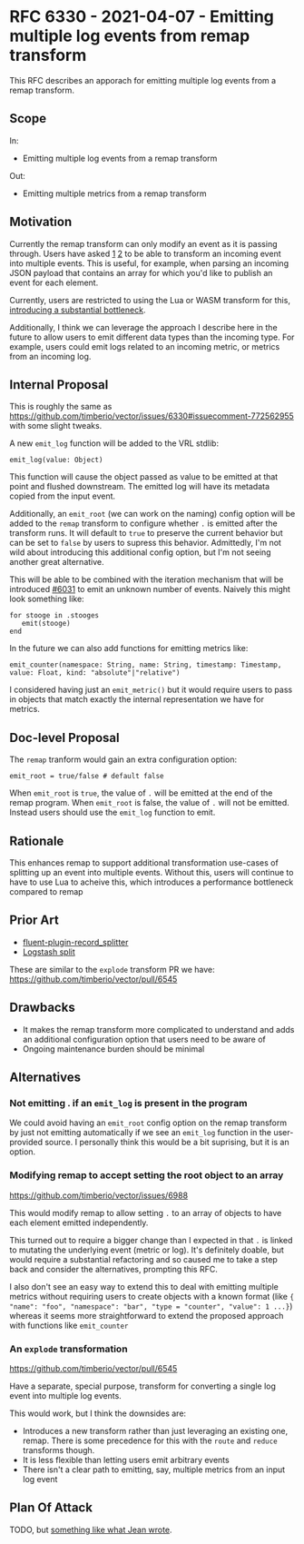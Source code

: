 # RFC 6330 - 2021-04-07 - Emitting multiple log events from remap transform

This RFC describes an apporach for emitting multiple log events from a remap transform.

## Scope

In:

- Emitting multiple log events from a remap transform

Out:

- Emitting multiple metrics from a remap transform

## Motivation

Currently the remap transform can only modify an event as it is passing through. Users have asked [1][] [2][] to be able to transform an incoming event into multiple events. This is useful, for example, when parsing an incoming JSON payload that contains an array for which you'd like to publish an event for each element.

Currently, users are restricted to using the Lua or WASM transform for this, [introducing a substantial bottleneck](https://user-images.githubusercontent.com/316880/105531520-d3643200-5cbf-11eb-8b35-fe1c99e5c254.png).

Additionally, I think we can leverage the approach I describe here in the future to allow users to emit different data types than the incoming type. For example, users could emit logs related to an incoming metric, or metrics from an incoming log.

## Internal Proposal

This is roughly the same as https://github.com/timberio/vector/issues/6330#issuecomment-772562955 with some slight tweaks.

A new `emit_log` function will be added to the VRL stdlib:

```text
emit_log(value: Object)
```

This function will cause the object passed as value to be emitted at that point and flushed downstream. The emitted log will have its metadata copied from the input event.

Additionally, an `emit_root` (we can work on the naming) config option will be added to the `remap` transform to configure whether `.` is emitted after the transform runs. It will default to `true` to preserve the current behavior but can be set to `false` by users to supress this behavior. Admittedly, I'm not wild about introducing this additional config option, but I'm not seeing another great alternative.

This will be able to be combined with the iteration mechanism that will be introduced [#6031](https://github.com/timberio/vector/issues/6031) to emit an unknown number of events. Naively this might look something like:

```text
for stooge in .stooges
   emit(stooge)
end
```

In the future we can also add functions for emitting metrics like:

```text
emit_counter(namespace: String, name: String, timestamp: Timestamp, value: Float, kind: "absolute"|"relative")
```

I considered having just an `emit_metric()` but it would require users to pass in objects that match exactly the internal representation we have for metrics.

## Doc-level Proposal

The `remap` tranform would gain an extra configuration option:

```text
emit_root = true/false # default false
```

When `emit_root` is `true`, the value of `.` will be emitted at the end of the remap program. When `emit_root` is false, the value of `.` will not be emitted. Instead users should use the `emit_log` function to emit.

## Rationale

This enhances remap to support additional transformation use-cases of splitting up an event into multiple events. Without this, users will continue to have to use Lua to acheive this, which introduces a performance bottleneck compared to remap

## Prior Art

- [fluent-plugin-record_splitter](https://github.com/ixixi/fluent-plugin-record_splitter)
- [Logstash split](https://www.elastic.co/guide/en/logstash/current/plugins-filters-split.html)

These are similar to the `explode` transform PR we have: https://github.com/timberio/vector/pull/6545

## Drawbacks

- It makes the remap transform more complicated to understand and adds an additional configuration option that users need to be aware of
- Ongoing maintenance burden should be minimal

## Alternatives

### Not emitting . if an `emit_log` is present in the program

We could avoid having an `emit_root` config option on the remap transform by just not emitting automatically if we see an `emit_log` function in the user-provided source. I personally think this would be a bit suprising, but it is an option.

### Modifying remap to accept setting the root object to an array

https://github.com/timberio/vector/issues/6988

This would modify remap to allow setting `.` to an array of objects to have each element emitted independently.

This turned out to require a bigger change than I expected in that `.` is linked to mutating the underlying event (metric or log). It's definitely doable, but would require a substantial refactoring and so caused me to take a step back and consider the alternatives, prompting this RFC.

I also don't see an easy way to extend this to deal with emitting multiple metrics without requiring users to create objects with a known format (like `{ "name": "foo", "namespace": "bar", "type = "counter", "value": 1 ...}`) whereas it seems more straightforward to extend the proposed approach with functions like `emit_counter`

### An `explode` transformation

https://github.com/timberio/vector/pull/6545

Have a separate, special purpose, transform for converting a single log event into multiple log events.

This would work, but I think the downsides are:

- Introduces a new transform rather than just leveraging an existing one, remap. There is some precedence for this with the `route` and `reduce` transforms though.
- It is less flexible than letting users emit arbitrary events
- There isn't a clear path to emitting, say, multiple metrics from an input log event

## Plan Of Attack

TODO, but [something like what Jean wrote](https://github.com/timberio/vector/issues/6330#issuecomment-772562955).

[1]: https://github.com/timberio/vector/issues/6330#issue-799809382
[2]: https://discord.com/channels/742820443487993987/764187584452493323/808744293945704479
